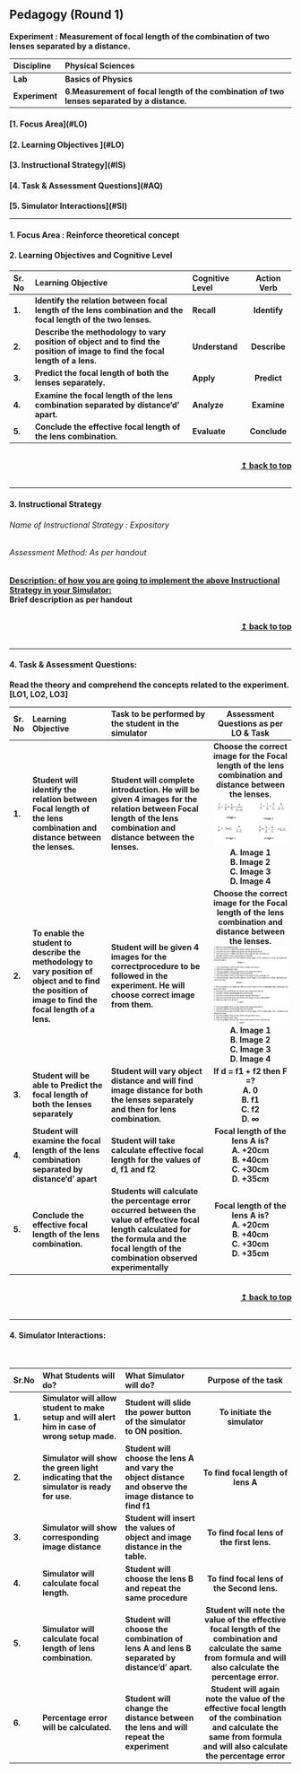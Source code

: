## Pedagogy (Round 1)
<p align="center">


<b> Experiment : Measurement of focal length of the combination of two lenses separated by a distance.   <a name="top"></a> <br>
</p>

<b>Discipline | <b>Physical Sciences
:--|:--|
<b> Lab | <b> Basics of Physics
<b> Experiment|     <b> 6.Measurement of focal length of the combination of two lenses separated by a distance. 

<h4> [1. Focus Area](#LO)
<h4> [2. Learning Objectives ](#LO)
<h4> [3. Instructional Strategy](#IS)
<h4> [4. Task & Assessment Questions](#AQ)
<h4> [5. Simulator Interactions](#SI)
<hr>

<a name="LO"></a>
#### 1. Focus Area : Reinforce theoretical concept

#### 2. Learning Objectives and Cognitive Level


Sr. No |	Learning Objective	| Cognitive Level | Action Verb
:--|:--|:--|:-:
1.| Identify the relation between focal length of the lens combination and the focal length of the two lenses. | Recall | Identify
2.| Describe the methodology to vary position of object and to find the position of image to find the focal length of a lens. | Understand | Describe
3.| Predict the focal length of both the lenses separately.  | Apply | Predict
4.| Examine the focal length of the lens combination separated by distance‘d’ apart. | Analyze | Examine
5.| Conclude the effective focal length of the lens combination. | Evaluate | Conclude

<br/>
<div align="right">
    <b><a href="#top">↥ back to top</a></b>
</div>
<br/>
<hr>

<a name="IS"></a>
#### 3. Instructional Strategy
###### Name of Instructional Strategy  :    Expository
###### Assessment Method: As per handout

<u> <b>Description: </b> of how you are going to implement the above Instructional Strategy in your Simulator: </u>
<br>
 Brief description as per handout

<br/>
<div align="right">
    <b><a href="#top">↥ back to top</a></b>
</div>
<br/>
<hr>

<a name="AQ"></a>
#### 4. Task & Assessment Questions:

Read the theory and comprehend the concepts related to the experiment. [LO1, LO2, LO3]
<br>

Sr. No |	Learning Objective	| Task to be performed by <br> the student  in the simulator | Assessment Questions as per LO & Task
:--|:--|:--|:-:
1.| Student will identify the relation between Focal length of the lens combination and distance between the lenses. | Student will complete introduction. He will be given 4 images for the relation between Focal length of the lens combination and distance between the lenses. | Choose the correct image for the Focal length of the lens combination and distance between the lenses.<img src="images/focal1.png"><br> A. Image 1  <br> B. Image 2 <br> C. Image 3 <br>D. Image 4 
2.| To enable the student to describe the methodology to vary position of object and to find the position of image to find the focal length of a lens. | Student will be given 4 images for the correctprocedure to be followed in the experiment. He will choose correct image from them. | Choose the correct image for the Focal length of the lens combination and distance between the lenses.<img src="images/focal2.png"><br> A. Image 1  <br> B. Image 2 <br> C. Image 3 <br>D. Image 4 
3.| Student will be able to Predict the focal length of both the lenses separately | Student will vary object distance and will find image distance for both the lenses separately and then for lens combination. | If d = f1 + f2 then F =? <br> A. 0 <br> B. f1 <br> C. f2 <br> <b> D. ∞ </b> <br> 
4.| Student will examine the focal length of the lens combination separated by distance‘d’ apart| Student will take calculate effective focal length for the values of d, f1 and f2 | Focal length of the lens A is? <br> A. +20cm <br> B. +40cm <br> C. +30cm <br> <b> D. +35cm </b> <br>  
5.| Conclude the effective focal length of the lens combination. | Students will calculate the percentage error occurred between the value of effective focal length calculated for the formula and the focal length of the combination observed experimentally | Focal length of the lens A is? <br> A. +20cm <br> B. +40cm <br> C. +30cm <br> <b> D. +35cm </b> <br> 



 <br/>
<div align="right">
    <b><a href="#top">↥ back to top</a></b>
</div>
<br/>
<hr>

<a name="SI"></a>

#### 4. Simulator Interactions:
<br>

Sr.No | What Students will do? |	What Simulator will do?	| Purpose of the task
:--|:--|:--|:--:
1.| Simulator will allow student to make setup and will alert him in case of wrong setup made. | Student will slide the power button of the simulator to ON position.  | To initiate the simulator
2.| Simulator will show the green light indicating that the simulator is ready for use.  | Student will choose the lens A and vary the object distance and  observe the image distance to find f1 | To find focal length of lens A
3.| Simulator will show corresponding image distance | Student will insert the values of object and image distance in the table.  | To find focal lens of the first lens.
4.| Simulator will calculate focal length.| Student will choose the lens B and repeat the same procedure | To find focal lens of the Second lens.
5.| Simulator will calculate focal length of lens combination. | Student will choose the combination of lens A and lens B separated by distance‘d’ apart.  | Student will note the value of the effective focal length of the combination and calculate the same from formula and will also calculate the percentage error.
6.| Percentage error will be calculated. | Student will change the distance between the lens and will repeat the experiment  | Student will again note the value of the effective focal length of the combination and calculate the same from formula and will also calculate the percentage error
